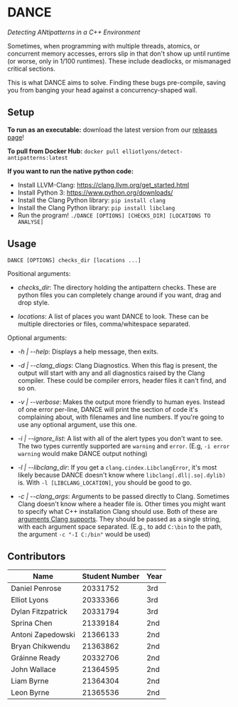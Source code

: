 # DANCE
_Detecting ANtipatterns in a C++ Environment_

Sometimes, when programming with multiple threads, atomics, or concurrent memory accesses, errors slip in that don't show up until runtime (or worse, only in 1/100 runtimes). These include deadlocks, or mismanaged critical sections.

This is what DANCE aims to solve. Finding these bugs pre-compile, saving you from banging your head against a concurrency-shaped wall.

## Setup
__To run as an executable:__ download the latest version from our [releases page](https://github.com/DylanFitzpatrick01/detect-antipatterns/releases/)!

__To pull from Docker Hub:__ ```docker pull elliotlyons/detect-antipatterns:latest```

__If you want to run the native python code:__
- Install LLVM-Clang: https://clang.llvm.org/get_started.html
- Install Python 3: https://www.python.org/downloads/
- Install the Clang Python library: ``` pip install clang ```
- Install the Clang Python library: ``` pip install libclang ```
- Run the program! ```./DANCE [OPTIONS] [CHECKS_DIR] [LOCATIONS TO ANALYSE]```

## Usage
``DANCE [OPTIONS] checks_dir [locations ...]``

Positional arguments:
- _checks_dir_:
The directory holding the antipattern checks. These are python files you can completely change around if you want, drag and drop style.

- _locations_:
A list of places you want DANCE to look. These can be multiple directories or files, comma/whitespace separated.

Optional arguments:
- _-h | --help_:
Displays a help message, then exits.

- _-d | --clang_diags_:
Clang Diagnostics. When this flag is present, the output will start with any and all diagnostics raised by the Clang compiler. These could be compiler errors, header files it can't find, and so on.

- _-v | --verbose_:
Makes the output more friendly to human eyes. Instead of one error per-line, DANCE will print the section of code it's complaining about, with filenames and line numbers. If you're going to use any optional argument, use this one.

- _-i | --ignore_list_:
A list with all of the alert types you don't want to see. The two types currently supported are `warning` and `error`. (E.g, `-i error warning` would make DANCE output nothing)

- _-l | --libclang_dir_:
If you get a `clang.cindex.LibclangError`,  it's most likely because DANCE doesn't know where `libclang(.dll|.so|.dylib)` is. With `-l [LIBCLANG_LOCATION]`, you should be good to go.

- _-c | --clang_args_:
Arguments to be passed directly to Clang. Sometimes Clang doesn't know where a header file is. Other times you might want to specify what C++ installation Clang should use. Both of these are [arguments Clang supports](https://clang.llvm.org/docs/ClangCommandLineReference.html). They should be passed as a single string, with each argument space separated. (E.g., to add `C:\bin` to the path, the argument `-c "-I C:/bin"` would be used)

## Contributors

| Name				| Student Number| Year |
|-------------------|---------------|------|
| Daniel Penrose 	| 20331752 		| 3rd  |
| Elliot Lyons 		| 20333366 		| 3rd  |
|Dylan Fitzpatrick  | 20331794      | 3rd  |    
|Sprina Chen        | 21339184      | 2nd  |
|Antoni Zapedowski  | 21366133		| 2nd  |
|Bryan Chikwendu 	| 21363862		| 2nd  |
|Gráinne Ready 		| 20332706		| 2nd  |
|John Wallace 		| 21364595		| 2nd  |
|Liam Byrne 		| 21364304		| 2nd  |
|Leon Byrne 		| 21365536		| 2nd  |